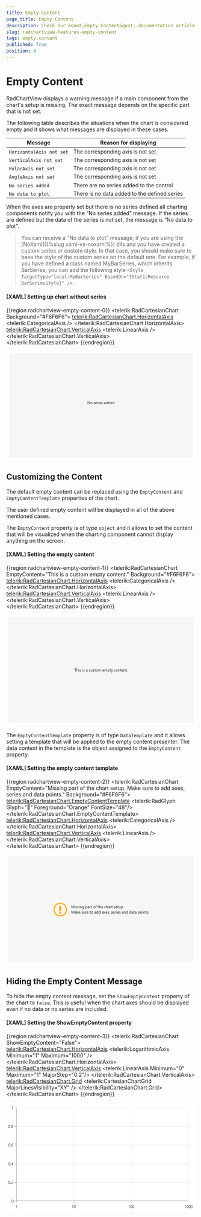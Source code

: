 ```yaml
---
title: Empty Content
page_title: Empty Content
description: Check our &quot;Empty Content&quot; documentation article for the RadChartView {{ site.framework_name }} control.
slug: radchartview-features-empty-content
tags: empty,content
published: True
position: 8
---
```


# Empty Content

RadChartView displays a warning message if a main component from the chart's setup is missing. The exact message depends on the specific part that is not set.

The following table describes the situations when the chart is considered empty and it shows what messages are displayed in these cases.

|Message|Reason for displaying|
|-------|---------------------|
|`HorizontalAxis not set`|The corresponding axis is not set|
|`VerticalAxis not set`|The corresponding axis is not set|
|`PolarAxis not set`|The corresponding axis is not set|
|`AngleAxis not set`|The corresponding axis is not set|
|`No series added`|There are no series added to the control|
|`No data to plot`|There is no data added to the defined series|

When the axes are properly set but there is no series defined all charting components notify you with the “No series added” message. If the series are defined but the data of the series is not set, the message is “No data to plot”.

> You can receive a "No data to plot" message, if you are using the [NoXaml]({%slug xaml-vs-noxaml%}) dlls and you have created a custom series or custom style. In that case, you should make sure to base the style of the custom series on the default one. For example, if you have defined a class named MyBarSeries, which inherits BarSeries, you can add the following style `<Style TargetType="local:MyBarSeries" BasedOn="{StaticResource BarSeriesStyle}" />`.

#### __[XAML] Setting up chart without series__
{{region radchartview-empty-content-0}}
	<telerik:RadCartesianChart Background="#F6F6F6">
		<telerik:RadCartesianChart.HorizontalAxis>
			<telerik:CategoricalAxis />
		</telerik:RadCartesianChart.HorizontalAxis>
		<telerik:RadCartesianChart.VerticalAxis>
			<telerik:LinearAxis />
		</telerik:RadCartesianChart.VerticalAxis>            
	</telerik:RadCartesianChart>
{{endregion}}

![WPF RadChartView ](images/radchartview-features-empty-content-0.png)

## Customizing the Content

The default empty content can be replaced using the `EmptyContent` and `EmptyContentTemplate` properties of the chart.

The user defined empty content will be displayed in all of the above mentioned cases.

The `EmptyContent` property is of type `object` and it allows to set the content that will be visualized when the charting component cannot display anything on the screen. 

#### __[XAML] Setting the empty content__
{{region radchartview-empty-content-1}}
	<telerik:RadCartesianChart EmptyContent="This is a custom empty content." Background="#F6F6F6">
		<telerik:RadCartesianChart.HorizontalAxis>
			<telerik:CategoricalAxis />
		</telerik:RadCartesianChart.HorizontalAxis>
		<telerik:RadCartesianChart.VerticalAxis>
			<telerik:LinearAxis />
		</telerik:RadCartesianChart.VerticalAxis>            
	</telerik:RadCartesianChart>
{{endregion}}

![WPF RadChartView ](images/radchartview-features-empty-content-1.png)

The `EmptyContentTemplate` property is of type `DataTemplate` and it allows setting a template that will be applied to the empty content presenter. The data context in the template is the object assigned to the `EmptyContent` property.

#### __[XAML] Setting the empty content template__
{{region radchartview-empty-content-2}}
	<telerik:RadCartesianChart EmptyContent="Missing part of the chart setup.&#13;&#10;Make sure to add axes, series and data points." 
							   Background="#F6F6F6">
		<telerik:RadCartesianChart.EmptyContentTemplate>
			<DataTemplate>
				<StackPanel Orientation="Horizontal">
					<telerik:RadGlyph Glyph="&#xe403;" Foreground="Orange" FontSize="48"/>
					<TextBlock Text="{Binding}" VerticalAlignment="Center" Margin="10 0 0 0" />
				</StackPanel>
			</DataTemplate>
		</telerik:RadCartesianChart.EmptyContentTemplate>
		<telerik:RadCartesianChart.HorizontalAxis>
			<telerik:CategoricalAxis />
		</telerik:RadCartesianChart.HorizontalAxis>
		<telerik:RadCartesianChart.VerticalAxis>
			<telerik:LinearAxis />
		</telerik:RadCartesianChart.VerticalAxis>            
	</telerik:RadCartesianChart>
{{endregion}}

![WPF RadChartView ](images/radchartview-features-empty-content-2.png)

## Hiding the Empty Content Message

To hide the empty content message, set the `ShowEmptyContent` property of the chart to `false`. This is useful when the chart axes should be displayed even if no data or no series are included.

#### __[XAML] Setting the ShowEmptyContent property__
{{region radchartview-empty-content-3}}
	<telerik:RadCartesianChart ShowEmptyContent="False">            
		<telerik:RadCartesianChart.HorizontalAxis>
			<telerik:LogarithmicAxis Minimum="1" Maximum="1000" />
		</telerik:RadCartesianChart.HorizontalAxis>
		<telerik:RadCartesianChart.VerticalAxis>
			<telerik:LinearAxis Minimum="0" Maximum="1" MajorStep="0.2"/>
		</telerik:RadCartesianChart.VerticalAxis>            
		<telerik:RadCartesianChart.Grid>
			<telerik:CartesianChartGrid MajorLinesVisibility="XY" />
		</telerik:RadCartesianChart.Grid>
	</telerik:RadCartesianChart>
{{endregion}}

![WPF RadChartView ](images/radchartview-features-empty-content-3.png)